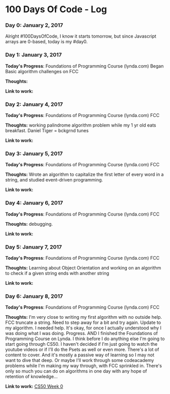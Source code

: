 # 100 Days Of Code - Log

### Day 0: January 2, 2017

Alright #100DaysOfCode, I know it starts tomorrow, but since Javascript arrays are 0-based, today is my #day0.

### Day 1: January 3, 2017

**Today's Progress**: Foundations of Programming Course (lynda.com) Began Basic algorithm challenges on FCC

**Thoughts:** 

**Link to work:** 

### Day 2: January 4, 2017

**Today's Progress**: Foundations of Programming Course (lynda.com) FCC

**Thoughts:** working palindrome algorithm problem while my 1 yr old eats breakfast. Daniel Tiger = bckgrnd tunes

**Link to work:** 

### Day 3: January 5, 2017

**Today's Progress**: Foundations of Programming Course (lynda.com) FCC

**Thoughts:** Wrote an algorithm to capitalize the first letter of every word in a string, and studied event-driven programming.

**Link to work:** 

### Day 4: January 6, 2017

**Today's Progress**: Foundations of Programming Course (lynda.com) FCC

**Thoughts:** debugging.

**Link to work:** 

### Day 5: January 7, 2017

**Today's Progress**: Foundations of Programming Course (lynda.com) FCC

**Thoughts:** Learning about Object Orientation and working on an algorithm to check if a given string ends with another string

**Link to work:** 

### Day 6: January 8, 2017

**Today's Progress**: Foundations of Programming Course (lynda.com) FCC

**Thoughts:** I'm very close to writing my first algorithm with no outside help. FCC truncate a string. Need to step away for a bit and try again.
Update to my algorithm. I needed help. It's okay, for once I actually understood why I was doing what I was doing. Progress.
AND I finished the Foundations of Programming Course on Lynda. I think before I do anything else I'm going to start going through CS50. I haven't decided if I'm just going to watch the youtube videos or if I'll do the Psets as well or even more. There's a lot of content to cover. And it's mostly a passive way of learning so I may not want to dive that deep. Or maybe I'll work through some codeacademy problems while I'm making my way through, with FCC sprinkled in. There's only so much you can do on algorithms in one day with any hope of retention of knowledge...

**Link to work:** [CS50 Week 0](https://www.youtube.com/watch?v=o4SGkB_8fFs&t=47s)



